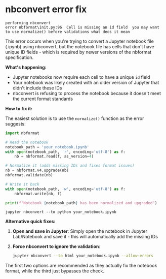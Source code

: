 # nbconvert error fix

```text
performing nbconvert 
error nbformat\init.py:96  Cell is missing an id field  you may want to use normalize() before validations what deos it mean
```

This error occurs when you're trying to convert a Jupyter notebook file (.ipynb) using nbconvert, but the notebook file
has cells that don't have unique ID fields - which is required by newer versions of the nbformat specification.

**What's happening:**

- Jupyter notebooks now require each cell to have a unique `id` field
- Your notebook was likely created with an older version of Jupyter that didn't include these IDs
- nbconvert is refusing to process the notebook because it doesn't meet the current format standards

**How to fix it:**

The easiest solution is to use the `normalize()` function as the error suggests:

```python
import nbformat

# Read the notebook
notebook_path = 'your_notebook.ipynb'
with open(notebook_path, 'r', encoding='utf-8') as f:
    nb = nbformat.read(f, as_version=4)

# Normalize it (adds missing IDs and fixes format issues)
nb = nbformat.v4.upgrade(nb)
nbformat.validate(nb)

# Write it back
with open(notebook_path, 'w', encoding='utf-8') as f:
    nbformat.write(nb, f)

print(f"Notebook {notebook_path} has been normalized and upgraded")
```
```shell
jupyter nbconvert --to python your_notebook.ipynb
```

**Alternative quick fixes:**

1. **Open and save in Jupyter**: Simply open the notebook in Jupyter Lab/Notebook and save it - this will automatically
   add the missing IDs


2. **Force nbconvert to ignore the validation**:
   ```bash
   jupyter nbconvert --to html your_notebook.ipynb --allow-errors
   ```

The first two options are recommended as they actually fix the notebook format, while the third just bypasses the check.